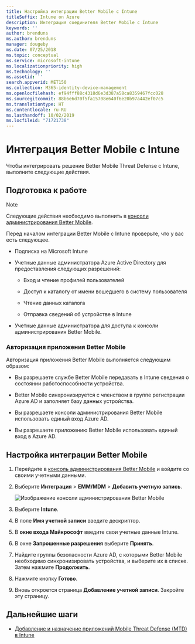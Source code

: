 ```yaml
---
title: Настройка интеграции Better Mobile с Intune
titleSuffix: Intune on Azure
description: Интеграция соединителя Better Mobile с Intune
keywords: ''
author: brenduns
ms.author: brenduns
manager: dougeby
ms.date: 07/25/2018
ms.topic: conceptual
ms.service: microsoft-intune
ms.localizationpriority: high
ms.technology: ''
ms.assetid: ''
search.appverid: MET150
ms.collection: M365-identity-device-management
ms.openlocfilehash: ef94fff88c4318d6e3d387a58ca8359467fcc028
ms.sourcegitcommit: 88b6e6d70f5fa15708e640f6e20b97a442ef07c5
ms.translationtype: HT
ms.contentlocale: ru-RU
ms.lasthandoff: 10/02/2019
ms.locfileid: "71721738"
---
```

# <a name="integrate-better-mobile-with-intune"></a>Интеграция Better Mobile с Intune

Чтобы интегрировать решение Better Mobile Threat Defense с Intune, выполните следующие действия.

## <a name="before-you-begin"></a>Подготовка к работе

> [!NOTE]
> Следующие действия необходимо выполнить в [консоли администрирования Better Mobile](https://aad.bmobi.net).

Перед началом интеграции Better Mobile с Intune проверьте, что у вас есть следующее.

- Подписка на Microsoft Intune

- Учетные данные администратора Azure Active Directory для предоставления следующих разрешений:

  - Вход и чтение профилей пользователей

  - Доступ к каталогу от имени вошедшего в систему пользователя

  - Чтение данных каталога

  - Отправка сведений об устройстве в Intune

- Учетные данные администратора для доступа к консоли администрирования Better Mobile.

### <a name="better-mobile-app-authorization"></a>Авторизация приложения Better Mobile

Авторизация приложения Better Mobile выполняется следующим образом:

- Вы разрешаете службе Better Mobile передавать в Intune сведения о состоянии работоспособности устройства.

- Better Mobile синхронизируется с членством в группе регистрации Azure AD и заполняет базу данных устройства.

- Вы разрешаете консоли администрирования Better Mobile использовать единый вход Azure AD.

- Вы разрешаете приложению Better Mobile использовать единый вход в Azure AD.

## <a name="to-set-up-better-mobile-integration"></a>Настройка интеграции Better Mobile

1. Перейдите в [консоль администрирования Better Mobile](https://aad.bmobi.net) и войдите со своими учетными данными.
2. Выберите **Интеграция** > **EMM/MDM** > **Добавить учетную запись**.

     ![Изображение консоли администрирования Better Mobile](./media/better-mobile-mtd-connector-integration/better_mobile_console.png)
 
3. Выберите **Intune**.
4. В поле **Имя учетной записи** введите дескриптор. 
5. В **окне входа Майкрософт** введите свои учетные данные Intune.
6. В окне **Запрошенные разрешения** выберите **Принять**.
7. Найдите группы безопасности Azure AD, с которыми Better Mobile необходимо синхронизировать устройства, и выберите их в списке. Затем нажмите **Продолжить**.
8. Нажмите кнопку **Готово**.
9. Вновь откроется страница **Добавление учетной записи**. Закройте эту страницу. 

## <a name="next-steps"></a>Дальнейшие шаги

- [Добавление и назначение приложений Mobile Threat Defense (MTD) в Intune](mtd-apps-ios-app-configuration-policy-add-assign.md)
